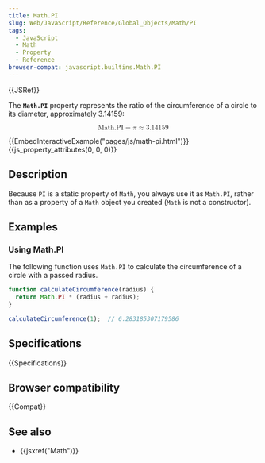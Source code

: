 ```yaml
---
title: Math.PI
slug: Web/JavaScript/Reference/Global_Objects/Math/PI
tags:
  - JavaScript
  - Math
  - Property
  - Reference
browser-compat: javascript.builtins.Math.PI
---
```

{{JSRef}}

The **`Math.PI`** property represents the ratio of the circumference of a circle
to its diameter, approximately 3.14159:

<math display="block"><semantics><mrow><mstyle mathvariant="monospace"><mi>Math.PI</mi></mstyle><mo>=</mo><mi>π</mi><mo>≈</mo><mn>3.14159</mn></mrow><annotation encoding="TeX">\mathtt{\mi{Math.PI}}
\= \pi \approx 3.14159</annotation></semantics></math>

{{EmbedInteractiveExample("pages/js/math-pi.html")}}{{js_property_attributes(0, 0, 0)}}

## Description

Because `PI` is a static property of `Math`, you always use it as `Math.PI`,
rather than as a property of a `Math` object you created (`Math` is not a
constructor).

## Examples

### Using Math.PI

The following function uses `Math.PI` to calculate the circumference of a circle
with a passed radius.

```js
function calculateCircumference(radius) {
  return Math.PI * (radius + radius);
}

calculateCircumference(1);  // 6.283185307179586
```

## Specifications

{{Specifications}}

## Browser compatibility

{{Compat}}

## See also

*   {{jsxref("Math")}}
